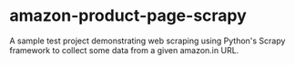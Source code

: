 # amazon-product-page-scrapy
A sample test project demonstrating web scraping using Python's Scrapy framework to collect some data from a given amazon.in URL.
